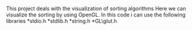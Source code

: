 This project deals with the visualization of sorting algorithms
Here we can visualize the sorting by using OpenGL.
In this code i can use the following libraries 
*stdio.h
*stdlib.h
*string.h
*GL\glut.h
